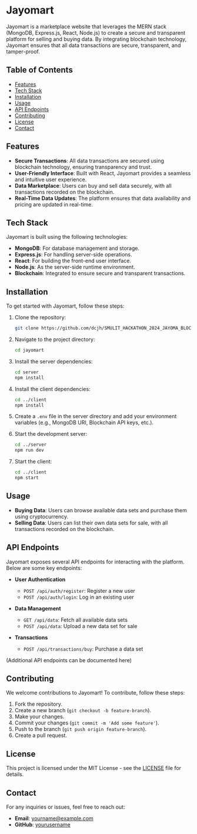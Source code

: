 # Jayomart

Jayomart is a marketplace website that leverages the MERN stack (MongoDB, Express.js, React, Node.js) to create a secure and transparent platform for selling and buying data. By integrating blockchain technology, Jayomart ensures that all data transactions are secure, transparent, and tamper-proof.

## Table of Contents

- [Features](#features)
- [Tech Stack](#tech-stack)
- [Installation](#installation)
- [Usage](#usage)
- [API Endpoints](#api-endpoints)
- [Contributing](#contributing)
- [License](#license)
- [Contact](#contact)

## Features

- **Secure Transactions**: All data transactions are secured using blockchain technology, ensuring transparency and trust.
- **User-Friendly Interface**: Built with React, Jayomart provides a seamless and intuitive user experience.
- **Data Marketplace**: Users can buy and sell data securely, with all transactions recorded on the blockchain.
- **Real-Time Data Updates**: The platform ensures that data availability and pricing are updated in real-time.

## Tech Stack

Jayomart is built using the following technologies:

- **MongoDB**: For database management and storage.
- **Express.js**: For handling server-side operations.
- **React**: For building the front-end user interface.
- **Node.js**: As the server-side runtime environment.
- **Blockchain**: Integrated to ensure secure and transparent transactions.

## Installation

To get started with Jayomart, follow these steps:

1. Clone the repository:
    ```bash
    git clone https://github.com/dcjh/SMULIT_HACKATHON_2024_JAYOMA_BLOCKCHAIN_DATA_MART.git
    ```

2. Navigate to the project directory:
    ```bash
    cd jayomart
    ```

3. Install the server dependencies:
    ```bash
    cd server
    npm install
    ```

4. Install the client dependencies:
    ```bash
    cd ../client
    npm install
    ```

5. Create a `.env` file in the server directory and add your environment variables (e.g., MongoDB URI, Blockchain API keys, etc.).

6. Start the development server:
    ```bash
    cd ../server
    npm run dev
    ```

7. Start the client:
    ```bash
    cd ../client
    npm start
    ```

## Usage

- **Buying Data**: Users can browse available data sets and purchase them using cryptocurrency.
- **Selling Data**: Users can list their own data sets for sale, with all transactions recorded on the blockchain.

## API Endpoints

Jayomart exposes several API endpoints for interacting with the platform. Below are some key endpoints:

- **User Authentication**
  - `POST /api/auth/register`: Register a new user
  - `POST /api/auth/login`: Log in an existing user

- **Data Management**
  - `GET /api/data`: Fetch all available data sets
  - `POST /api/data`: Upload a new data set for sale

- **Transactions**
  - `POST /api/transactions/buy`: Purchase a data set

(Additional API endpoints can be documented here)

## Contributing

We welcome contributions to Jayomart! To contribute, follow these steps:

1. Fork the repository.
2. Create a new branch (`git checkout -b feature-branch`).
3. Make your changes.
4. Commit your changes (`git commit -m 'Add some feature'`).
5. Push to the branch (`git push origin feature-branch`).
6. Create a pull request.

## License

This project is licensed under the MIT License - see the [LICENSE](LICENSE) file for details.

## Contact

For any inquiries or issues, feel free to reach out:

- **Email**: yourname@example.com
- **GitHub**: [yourusername](https://github.com/yourusername)

